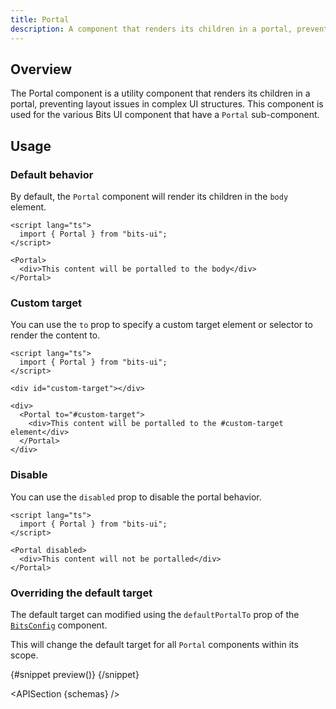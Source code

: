 ```yaml
---
title: Portal
description: A component that renders its children in a portal, preventing layout issues in complex UI structures.
---
```


<script>
    import { ComponentPreview, PortalDemo, APISection } from '$lib/components'

	let { schemas } = $props()
</script>

## Overview

The Portal component is a utility component that renders its children in a portal, preventing layout issues in complex UI structures. This component is used for the various Bits UI component that have a `Portal` sub-component.

## Usage

### Default behavior

By default, the `Portal` component will render its children in the `body` element.

```svelte
<script lang="ts">
  import { Portal } from "bits-ui";
</script>

<Portal>
  <div>This content will be portalled to the body</div>
</Portal>
```

### Custom target

You can use the `to` prop to specify a custom target element or selector to render the content to.

```svelte
<script lang="ts">
  import { Portal } from "bits-ui";
</script>

<div id="custom-target"></div>

<div>
  <Portal to="#custom-target">
    <div>This content will be portalled to the #custom-target element</div>
  </Portal>
</div>
```

### Disable

You can use the `disabled` prop to disable the portal behavior.

```svelte
<script lang="ts">
  import { Portal } from "bits-ui";
</script>

<Portal disabled>
  <div>This content will not be portalled</div>
</Portal>
```

### Overriding the default target

The default target can modified using the `defaultPortalTo` prop of the [`BitsConfig`](/docs/utilities/bits-config) component.

This will change the default target for all `Portal` components within its scope.

<ComponentPreview size="xs" name="portal-demo" componentName="Portal">

{#snippet preview()}
<PortalDemo />
{/snippet}

</ComponentPreview>

<APISection {schemas} />

